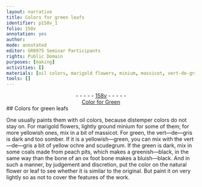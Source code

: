 ```yaml
---
layout: narrative
title: Colors for green leafs
identifier: p158v_1
folio: 158v
annotation: yes
author:
mode: annotated
editor: GR8975 Seminar Participants
rights: Public Domain
purposes: [making]
activities: []
materials: [oil colors, marigold flowers, minium, massicot, vert-de-gris]
tools: []
---
```


 <div class="folio" align="center">- - - - - <a href="http://gallica.bnf.fr/ark:/12148/btv1b10500001g/f322.image" target="_blank">158v</a> - - - - - </div> <div class="annotation" align="center"><a href="https://drive.google.com/drive/folders/0BwJi-u8sfkVDSU1RN3ExeW5WclU" target="_blank">Color for Green</a> </div> 
## Colors for green leafs

 
 One usually paints them with <span class="material"><span class="foreign">oil</span> colors</span>, because distemper colors do not stay on. For <span class="material">marigold flowers</span>, lightly ground <span class="material">minium</span> for some of them; for more yellowish ones, mix in a bit of <span class="material">massicot</span>. For green, the <span class="material">vert—de—gris</span> is dark and too somber. If it is a yellowish—green, you can mix with the <span class="material">vert—de—gris</span> a bit of yellow ochre and scudegrum. If the green is dark, mix in some coals made from peach pits, which makes a greenish—black, in the same way than the bone of an ox foot bone makes a bluish—black. And in such a manner, by judgement and discretion, put the color on the natural flower or leaf to see whether it is similar to the original. But paint it on very lightly so as not to cover the features of the work. 
 